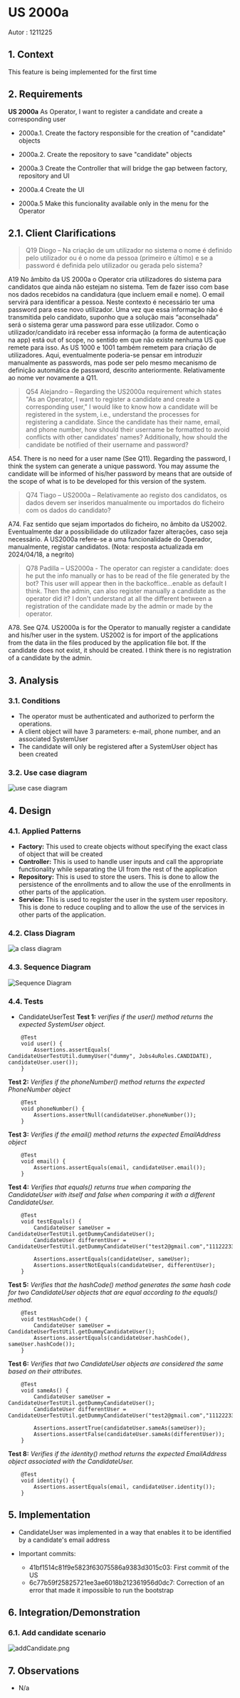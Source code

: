 # US 2000a

Autor : 1211225

## 1. Context

This feature is being implemented for the first time

## 2. Requirements

**US 2000a** As Operator, I want to register a candidate and create a corresponding user

- 2000a.1. Create the factory responsible for the creation of "candidate" objects

- 2000a.2. Create the repository to save "candidate" objects

- 2000a.3  Create the Controller that will bridge the gap between factory, repository and UI

- 2000a.4  Create the UI

- 2000a.5  Make this funcionality available only in the menu for the Operator

## 2.1. Client Clarifications
> Q19 Diogo – Na criação de um utilizador no sistema o nome é definido pelo utilizador ou é o nome da pessoa (primeiro e último) e se a password é definida pelo utilizador ou gerada pelo sistema?

A19 No âmbito da US 2000a o Operator cria utilizadores do sistema para candidatos que ainda não estejam no sistema. Tem de fazer isso com base nos dados recebidos na candidatura (que incluem email e nome). O email servirá para identificar a pessoa. Neste contexto é necessário ter uma password para esse novo utilizador. Uma vez que essa informação não é transmitida pelo candidato, suponho que a solução mais “aconselhada” será o sistema gerar uma password para esse utilizador. Como o utilizador/candidato irá receber essa informação (a forma de autenticação na app) está out of scope, no sentido em que não existe nenhuma US que remete para isso. As US 1000 e 1001 também remetem para criação de utilizadores. Aqui, eventualmente poderia-se pensar em introduzir manualmente as passwords, mas pode ser pelo mesmo mecanismo de definição automática de password, descrito anteriormente. Relativamente ao nome ver novamente a Q11.

> Q54 Alejandro – Regarding the US2000a requirement which states "As an Operator, I want to register a candidate and create a corresponding user," I would like to know how a candidate will be registered in the system, i.e., understand the processes for registering a candidate. Since the candidate has their name, email, and phone number, how should their username be formatted to avoid conflicts with other candidates' names? Additionally, how should the candidate be notified of their username and password?

A54. There is no need for a user name (See Q11). Regarding the password, I think the system can generate a unique password. You may assume the candidate will be informed of his/her password by means that are outside of the scope of what is to be developed for this version of the system.

> Q74 Tiago – US2000a – Relativamente ao registo dos candidatos, os dados devem ser inseridos manualmente ou importados do ficheiro com os dados do candidato?

A74. Faz sentido que sejam importados do ficheiro, no âmbito da US2002. Eventualmente dar a possibilidade do utilizador fazer alterações, caso seja necessário. A US2000a refere-se a uma funcionalidade do Operador, manualmente, registar candidatos. (Nota: resposta actualizada em 2024/04/18, a negrito)

> Q78 Padilla – US2000a - The operator can register a candidate: does he put the info manually or has to be read of the file generated by the bot? This user will appear then in the backoffice...enable as default I think. Then the admin, can also register manually a candidate as the operator did it? I don't understand at all the different between a registration of the candidate made by the admin or made by the operator.

A78. See Q74. US2000a is for the Operator to manually register a candidate and his/her user in the system. US2002 is for import of the applications from the data iin the files produced by the application file bot. If the candidate does not exist, it should be created. I think there is no registration of a candidate by the admin.



## 3. Analysis

### 3.1. Conditions

- The operator must be authenticated and authorized to perform the operations.
- A client object will have 3 parameters: e-mail, phone number, and an associated SystemUser
- The candidate will only be registered after a SystemUser object has been created
### 3.2. Use case diagram

![use case diagram](US2000a_UCD.png "Use case diagram")


## 4. Design

### 4.1. Applied Patterns
- **Factory:** This used to create objects without specifying the exact class of object that will be created
- **Controller:** This is used to handle user inputs and call the appropriate functionality while separating the UI from the rest of the application
- **Repository:** This is used to store the users. This is done to allow the persistence of the enrollments and to allow the use of the enrollments in other parts of the application.
- **Service:** This is used to register the user in the system user repository. This is done to reduce coupling and to allow the use of the services in other parts of the application.


### 4.2. Class Diagram

![a class diagram](US2000a_CD.svg)

### 4.3. Sequence Diagram

![Sequence Diagram](US2000a_SD.svg)



### 4.4. Tests
- CandidateUserTest
**Test 1:** _verifies if the user() method returns the expected SystemUser object._
```
    @Test
    void user() {
        Assertions.assertEquals( CandidateUserTestUtil.dummyUser("dummy", Jobs4uRoles.CANDIDATE), candidateUser.user());
    }
```
**Test 2:** _Verifies if the phoneNumber() method returns the expected PhoneNumber object_
```
    @Test
    void phoneNumber() {
        Assertions.assertNull(candidateUser.phoneNumber());
    }
```
**Test 3:** _Verifies if the email() method returns the expected EmailAddress object_

```
    @Test
    void email() {
        Assertions.assertEquals(email, candidateUser.email());
    }
```
**Test 4:** _Verifies that equals() returns true when comparing the CandidateUser with itself and false when comparing it with a different CandidateUser._

```
    @Test
    void testEquals() {
        CandidateUser sameUser = CandidateUserTestUtil.getDummyCandidateUser();
        CandidateUser differentUser = CandidateUserTestUtil.getDummyCandidateUser("test2@gmail.com","111222333");

        Assertions.assertEquals(candidateUser, sameUser);
        Assertions.assertNotEquals(candidateUser, differentUser);
    }
```
**Test 5:** _Verifies that the hashCode() method generates the same hash code for two CandidateUser objects that are equal according to the equals() method._

```
    @Test
    void testHashCode() {
        CandidateUser sameUser = CandidateUserTestUtil.getDummyCandidateUser();
        Assertions.assertEquals(candidateUser.hashCode(), sameUser.hashCode());
    }
```
**Test 6:** _Verifies that two CandidateUser objects are considered the same based on their attributes._

```
    @Test
    void sameAs() {
        CandidateUser sameUser = CandidateUserTestUtil.getDummyCandidateUser();
        CandidateUser differentUser = CandidateUserTestUtil.getDummyCandidateUser("test2@gmail.com","111222333");

        Assertions.assertTrue(candidateUser.sameAs(sameUser));
        Assertions.assertFalse(candidateUser.sameAs(differentUser));
    }
```
**Test 8:** _Verifies if the identity() method returns the expected EmailAddress object associated with the CandidateUser._

```
    @Test
    void identity() {
        Assertions.assertEquals(email, candidateUser.identity());
    }
```

## 5. Implementation

- CandidateUser was implemented in a way that enables it to be identified by a candidate's email address

- Important commits:
  - 41bf1514c81f9e5823f63075586a9383d3015c03: First commit of the US
  - 6c77b59f25825721ee3ae6018b212361956d0dc7: Correction of an error that made it impossible to run the bootstrap
## 6. Integration/Demonstration
### 6.1. Add candidate scenario

![addCandidate.png](addCandidate.png)

## 7. Observations

- N/a